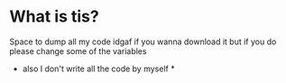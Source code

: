 # What is tis?
Space to dump all my code idgaf if you wanna download it but if you do please change some of the variables
* also I don't write all the code by myself *
